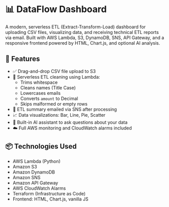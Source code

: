 # 📊 DataFlow Dashboard

A modern, serverless ETL (Extract-Transform-Load) dashboard for uploading CSV files, visualizing data, and receiving technical ETL reports via email. Built with AWS Lambda, S3, DynamoDB, SNS, API Gateway, and a responsive frontend powered by HTML, Chart.js, and optional AI analysis.

## 🔧 Features

- ✅ Drag-and-drop CSV file upload to S3
- 🧼 Serverless ETL cleaning using Lambda:
  - Trims whitespace
  - Cleans names (Title Case)
  - Lowercases emails
  - Converts `amount` to Decimal
  - Skips malformed or empty rows
- 📨 ETL summary emailed via SNS after processing
- 📈 Data visualizations: Bar, Line, Pie, Scatter
- 🧠 Built-in AI assistant to ask questions about your data
- ☁️ Full AWS monitoring and CloudWatch alarms included

## 📦 Technologies Used

- AWS Lambda (Python)
- Amazon S3
- Amazon DynamoDB
- Amazon SNS
- Amazon API Gateway
- AWS CloudWatch Alarms
- Terraform (Infrastructure as Code)
- Frontend: HTML, Chart.js, vanilla JS
